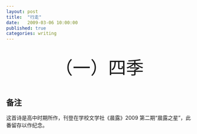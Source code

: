 ```yaml
---
layout: post
title:  "行走"
date:   2009-03-06 10:00:00
published: true
categories: writing
---
```

<center><br/>
<font size=18>（一）四季</font><br/><br/>

</center>

## 备注

这首诗是高中时期所作，刊登在学校文学社《晨露》2009 第二期“晨露之星”，此番留存以作纪念。
